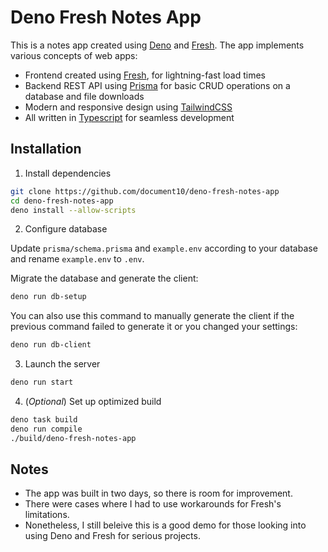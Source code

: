 # Deno Fresh Notes App

This is a notes app created using [Deno](https://deno.com/) and [Fresh](https://fresh.deno.dev/). The app implements various concepts of web apps:

- Frontend created using [Fresh](https://fresh.deno.dev/), for lightning-fast load times
- Backend REST API using [Prisma](https://www.prisma.io/) for basic CRUD operations on a database and file downloads
- Modern and responsive design using [TailwindCSS](https://tailwindcss.com/)
- All written in [Typescript](https://www.typescriptlang.org/) for seamless development

## Installation

1. Install dependencies

```sh
git clone https://github.com/document10/deno-fresh-notes-app
cd deno-fresh-notes-app
deno install --allow-scripts
```

2. Configure database

Update `prisma/schema.prisma` and `example.env` according to your database and rename `example.env` to `.env`.

Migrate the database and generate the client:

```sh
deno run db-setup
```

You can also use this command to manually generate the client if the previous command failed to generate it or you changed your settings:

```sh
deno run db-client
```

3. Launch the server

```sh
deno run start
```

4. (*Optional*) Set up optimized build

```sh
deno task build
deno run compile
./build/deno-fresh-notes-app
```

## Notes

- The app was built in two days, so there is room for improvement.
- There were cases where I had to use workarounds for Fresh's limitations.
- Nonetheless, I still beleive this is a good demo for those looking into using Deno and Fresh for serious projects.